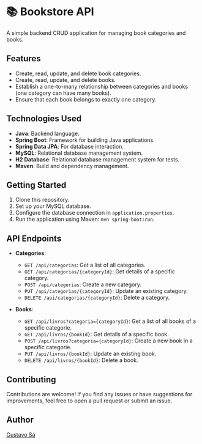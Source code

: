 #  :books: Bookstore API

A simple backend CRUD application for managing book categories and books.

## Features

- Create, read, update, and delete book categories.
- Create, read, update, and delete books.
- Establish a one-to-many relationship between categories and books (one category can have many books).
- Ensure that each book belongs to exactly one category.

## Technologies Used

- **Java**: Backend language.
- **Spring Boot**: Framework for building Java applications.
- **Spring Data JPA**: For database interaction.
- **MySQL**: Relational database management system.
- **H2 Database**: Relational database management system for tests.
- **Maven**: Build and dependency management.

## Getting Started

1. Clone this repository.
2. Set up your MySQL database.
3. Configure the database connection in `application.properties`.
4. Run the application using Maven: `mvn spring-boot:run`.

## API Endpoints

- **Categories**:
  - `GET /api/categorias`: Get a list of all categories.
  - `GET /api/categorias/{categoryId}`: Get details of a specific category.
  - `POST /api/categorias`: Create a new category.
  - `PUT /api/categorias/{categoryId}`: Update an existing category.
  - `DELETE /api/categorias/{categoryId}`: Delete a category.

- **Books**:
  - `GET /api/livros?categoria={categoryId}`: Get a list of all books of a specific categorie.
  - `GET /api/livros/{bookId}`: Get details of a specific book.
  - `POST /api/livros?categoria={categoryId}`: Create a new book in a specific categorie.
  - `PUT /api/livros/{bookId}`: Update an existing book.
  - `DELETE /api/livros/{bookId}`: Delete a book.

## Contributing

Contributions are welcome! If you find any issues or have suggestions for improvements, feel free to open a pull request or submit an issue.

## Author
[Gustavo Sá](https://github.com/gsbad)
